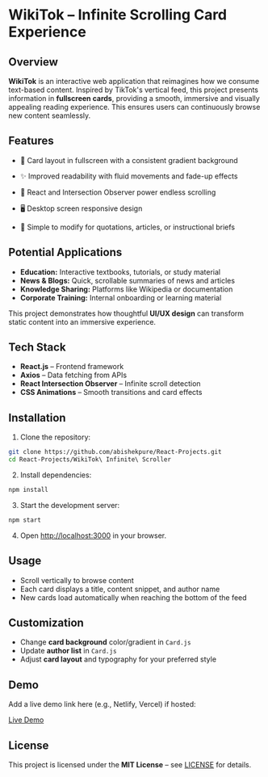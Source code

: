 # WikiTok – Infinite Scrolling Card Experience

## Overview

**WikiTok** is an interactive web application that reimagines how we consume text-based content. Inspired by TikTok's vertical feed, this project presents information in **fullscreen cards**, providing a smooth, immersive and visually appealing reading experience. This ensures users can continuously browse new content seamlessly.

## Features
* 🎨 Card layout in fullscreen with a consistent gradient background

* ✨ Improved readability with fluid movements and fade-up effects

* 🔄 React and Intersection Observer power endless scrolling

* 🖥  Desktop screen responsive design

* 📝 Simple to modify for quotations, articles, or instructional briefs

## Potential Applications

* **Education:** Interactive textbooks, tutorials, or study material
* **News & Blogs:** Quick, scrollable summaries of news and articles
* **Knowledge Sharing:** Platforms like Wikipedia or documentation
* **Corporate Training:** Internal onboarding or learning material

This project demonstrates how thoughtful **UI/UX design** can transform static content into an immersive experience.

## Tech Stack

* **React.js** – Frontend framework
* **Axios** – Data fetching from APIs
* **React Intersection Observer** – Infinite scroll detection
* **CSS Animations** – Smooth transitions and card effects

## Installation

1. Clone the repository:

```bash
git clone https://github.com/abishekpure/React-Projects.git
cd React-Projects/WikiTok\ Infinite\ Scroller
```

2. Install dependencies:

```bash
npm install
```

3. Start the development server:

```bash
npm start
```

4. Open [http://localhost:3000](http://localhost:3000) in your browser.

## Usage

* Scroll vertically to browse content
* Each card displays a title, content snippet, and author name
* New cards load automatically when reaching the bottom of the feed

## Customization

* Change **card background** color/gradient in `Card.js`
* Update **author list** in `Card.js`
* Adjust **card layout** and typography for your preferred style

## Demo

Add a live demo link here (e.g., Netlify, Vercel) if hosted:

[Live Demo](https://your-demo-link.com)

## License

This project is licensed under the **MIT License** – see [LICENSE](LICENSE) for details.






